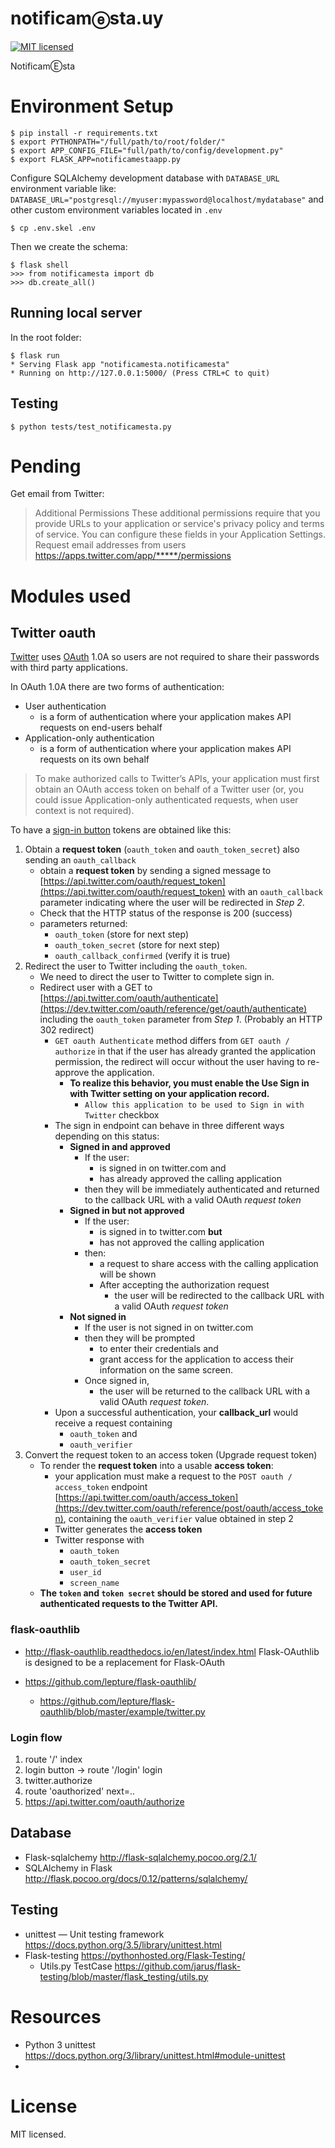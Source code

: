 notificamⓔsta.uy
======

[![MIT licensed](https://img.shields.io/badge/license-MIT-blue.svg)](https://raw.githubusercontent.com/marcanuy/notificamesta/master/LICENSE)

NotificamⒺsta

# Environment Setup

    $ pip install -r requirements.txt
    $ export PYTHONPATH="/full/path/to/root/folder/"
    $ export APP_CONFIG_FILE="full/path/to/config/development.py"
    $ export FLASK_APP=notificamestaapp.py
	
Configure SQLAlchemy development database with
`DATABASE_URL` environment variable like:
`DATABASE_URL="postgresql://myuser:mypassword@localhost/mydatabase"`
and other custom environment variables located in `.env`

    $ cp .env.skel .env
  
Then we create the schema:

    $ flask shell
	>>> from notificamesta import db
    >>> db.create_all()


## Running local server

In the root folder:

    $ flask run
    * Serving Flask app "notificamesta.notificamesta"
    * Running on http://127.0.0.1:5000/ (Press CTRL+C to quit)

## Testing

	$ python tests/test_notificamesta.py
	
# Pending

Get email from Twitter:

> Additional Permissions
> These additional permissions require that you provide URLs to your application or service's privacy policy and terms of service. You can configure these fields in your Application Settings.
> Request email addresses from users
> https://apps.twitter.com/app/*****/permissions

# Modules used

## Twitter oauth

[Twitter](https://dev.twitter.com/oauth)
uses [OAuth](https://oauth.net/) 1.0A so users are not required to
share their passwords with third party applications.

In OAuth 1.0A there are two forms of authentication:

- User authentication
  - is a form of authentication where your application makes API requests on end-users behalf
- Application-only authentication
  - is a form of authentication where your application makes API requests on its own behalf

> To make authorized calls to Twitter’s APIs, your application must
> first obtain an OAuth access token on behalf of a Twitter user (or,
> you could issue Application-only authenticated requests, when user
> context is not required).

To have a [sign-in button](https://dev.twitter.com/web/sign-in/implementing) tokens are obtained like this:

1. Obtain a **request token** (`oauth_token` and `oauth_token_secret`)
   also sending an `oauth_callback`
   - obtain a **request token** by sending a signed message
     to
     [https://api.twitter.com/oauth/request_token](https://api.twitter.com/oauth/request_token) with
     an `oauth_callback` parameter indicating where the user will be
     redirected in *Step 2*.
   - Check that the HTTP status of the response is 200 (success)
   - parameters returned:
	 - `oauth_token` (store for next step)
	 - `oauth_token_secret` (store for next step)
	 - `oauth_callback_confirmed` (verify it is true)
2. Redirect the user to Twitter including the `oauth_token`.
   - We need to direct the user to Twitter to complete sign in.
   - Redirect user with a GET
     to
     [https://api.twitter.com/oauth/authenticate](https://dev.twitter.com/oauth/reference/get/oauth/authenticate)
	 including the `oauth_token` parameter from *Step 1*. (Probably
     an HTTP 302 redirect)
	 - `GET oauth Authenticate` method differs from `GET oauth / authorize`
	   in that if the user has already granted the application
	   permission, the redirect will occur without the user having to
	   re-approve the application.
       - **To realize this behavior, you must enable the Use Sign in
		 with Twitter setting on your application record.** 
		 - `Allow this application to be used to Sign in with Twitter`
           checkbox
	 - The sign in endpoint can behave in three different ways
       depending on this status:
	   - **Signed in and approved**
		 - If the user:
		   - is signed in on twitter.com and
		   - has already approved the calling application
		 - then they will be immediately authenticated and returned to
           the callback URL with a valid OAuth *request token*
	   - **Signed in but not approved**
		 -  If the user:
			- is signed in to twitter.com **but**
			- has not approved the calling application
		 - then:
		   - a request to share access with the calling application
		   will be shown
		   - After accepting the authorization request
			 - the user will be redirected to the callback URL with a
               valid OAuth *request token*
	   - **Not signed in**
		 - If the user is not signed in on twitter.com
		 - then they will be prompted
		   - to enter their credentials and 
		   - grant access for the application to access their
		   information on the same screen. 
		 - Once signed in, 
		   - the user will be returned to the callback URL with a
             valid OAuth *request token*.
	 - Upon a successful authentication, your **callback_url** would
	 receive a request containing
		 - `oauth_token` and
		 - `oauth_verifier `
3. Convert the request token to an access token (Upgrade request token)
   - To render the **request token** into a usable **access token**:
	 - your application must make a request to the `POST oauth /
       access_token`
       endpoint
       [https://api.twitter.com/oauth/access_token](https://dev.twitter.com/oauth/reference/post/oauth/access_token),
       containing the `oauth_verifier` value obtained in step 2
	 - Twitter generates the **access token**
	 - Twitter response with
	   - `oauth_token`
	   - `oauth_token_secret`
	   - `user_id`
	   - `screen_name`
   - **The `token` and `token secret` should be stored and used for future authenticated requests to the Twitter API.**


### flask-oauthlib

- <http://flask-oauthlib.readthedocs.io/en/latest/index.html>
  Flask-OAuthlib is designed to be a replacement for Flask-OAuth
  
- <https://github.com/lepture/flask-oauthlib/>
  - <https://github.com/lepture/flask-oauthlib/blob/master/example/twitter.py>

### Login flow

1. route '/' index
2. login button -> route '/login' login
3. twitter.authorize 
4. route 'oauthorized'  next=..
5. https://api.twitter.com/oauth/authorize

## Database

- Flask-sqlalchemy <http://flask-sqlalchemy.pocoo.org/2.1/>
- SQLAlchemy in Flask <http://flask.pocoo.org/docs/0.12/patterns/sqlalchemy/>
  
## Testing

- unittest — Unit testing framework <https://docs.python.org/3.5/library/unittest.html>
- Flask-testing <https://pythonhosted.org/Flask-Testing/>
  - Utils.py TestCase <https://github.com/jarus/flask-testing/blob/master/flask_testing/utils.py>

# Resources

- Python 3 unittest <https://docs.python.org/3/library/unittest.html#module-unittest> 
- 

# License

MIT licensed.
